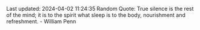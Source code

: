 Last updated: 2024-04-02 11:24:35
Random Quote: True silence is the rest of the mind; it is to the spirit what sleep is to the body, nourishment and refreshment. - William Penn